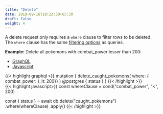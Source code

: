 ```yaml
---
title: "Delete"
date: 2019-09-18T18:23:50+05:30
draft: false
weight: 4
---
```


A delete request only requires a `where` clause to filter rows to be deleted. The `where` clause has the same [filtering options](/essentials/queries/filtering) as queries.

**Example:** Delete all pokemons with combat_power lesser than 200:

<div class="row tabs-wrapper">
  <div class="col s12" style="padding:0">
    <ul class="tabs">
      <li class="tab col s2"><a class="active" href="#delete-graphql">GraphQL</a></li>
      <li class="tab col s2"><a href="#delete-js">Javascript</a></li>
    </ul>
  </div>
  <div id="delete-graphql" class="col s12" style="padding:0">
{{< highlight graphql >}}
mutation {
  delete_caught_pokemons(
    where: { combat_power: {_lt: 200}}
  ) @postgres {
    status
  }
}
{{< /highlight >}}   
  </div>
  <div id="delete-js" class="col s12" style="padding:0">
{{< highlight javascript>}}
const whereClause = cond("combat_power", "<", 200)

const { status } = await db.delete("caught_pokemons")
  .where(whereClause)
  .apply()
{{< /highlight >}}  
  </div>
</div>

